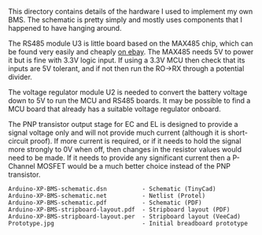 This directory contains details of the hardware I used to implement my own BMS.  The schematic is pretty simply and mostly uses components that I happened to have hanging around.

The RS485 module U3 is little board based on the MAX485 chip, which can be found very easily and cheaply [on ebay](https://www.ebay.co.uk/sch/i.html?_nkw=MAX485+RS485+module). The MAX485 needs 5V to power it but is fine with 3.3V logic input. If using a 3.3V MCU then check that its inputs are 5V tolerant, and if not then run the RO->RX through a potential divider.

The voltage regulator module U2 is needed to convert the battery voltage down to 5V to run the MCU and RS485 boards. It may be possible to find a MCU board that already has a suitable voltage regulator onboard.

The PNP transistor output stage for EC and EL is designed to provide a signal voltage only and will not provide much current (although it is short-circuit proof). If more current is required, or if it needs to hold the signal more strongly to 0V when off, then changes in the resistor values would need to be made. If it needs to provide any significant current then a P-Channel MOSFET would be a much better choice instead of the PNP transistor.
```
Arduino-XP-BMS-schematic.dsn          - Schematic (TinyCad)
Arduino-XP-BMS-schematic.net          - Netlist (Protel)
Arduino-XP-BMS-schematic.pdf          - Schematic (PDF)
Arduino-XP-BMS-stripboard-layout.pdf  - Stripboard layout (PDF)
Arduino-XP-BMS-stripboard-layout.per  - Stripboard layout (VeeCad)
Prototype.jpg                         - Initial breadboard prototype
```